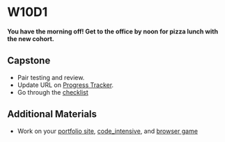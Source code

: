 # W10D1
**You have the morning off! Get to the office by noon for pizza lunch with the new cohort.**

## Capstone
* Pair testing and review.
* Update URL on [Progress Tracker][final-projects-form].
* Go through the [checklist][capstone-checklist]

## Additional Materials
* Work on your [portfolio site][portfolio], [code_intensive][code-intensive], and [browser game][browser-game]


[final-projects-form]: http://progress.appacademy.io/me/final_projects/new
[capstone-checklist]: https://github.com/appacademy/capstone-project-curriculum/blob/master/readings/capstone-checklist.md

[portfolio]: ../self-presentation/portfolio.md
[code-intensive]: ../self-presentation/code_intensive.md
[browser-game]: ../self-presentation/browser_game.md
